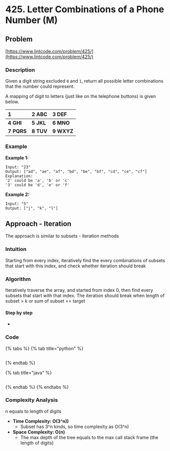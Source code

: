 # 425. Letter Combinations of a Phone Number \(M\)

## Problem

[https://www.lintcode.com/problem/425/](https://www.lintcode.com/problem/425/)

### Description

Given a digit string excluded `0` and `1`, return all possible letter combinations that the number could represent.

A mapping of digit to letters \(just like on the telephone buttons\) is given below.

| 1 | 2 ABC | 3 DEF |
| :--- | :--- | :--- |
| **4** **GHI** | **5** **JKL** | **6** **MNO** |
| **7** **PQRS** | **8** **TUV** | **9** **WXYZ** |

### Example

**Example 1:**

```text
Input: "23"
Output: ["ad", "ae", "af", "bd", "be", "bf", "cd", "ce", "cf"]
Explanation: 
'2' could be 'a', 'b' or 'c'
'3' could be 'd', 'e' or 'f'
```

**Example 2:**

```text
Input: "5"
Output: ["j", "k", "l"]
```

## Approach - Iteration

The approach is similar to subsets - iteration methods

### Intuition

Starting from every index, iteratively find the every combinations of subsets that start with this index, and check whether iteration should break

### Algorithm 

Iteratively traverse the array, and started from index 0, then find every subsets that start with that index. The iteration should break when length of subset &gt; k or sum of subset == target

#### Step by step

* 
### Code

{% tabs %}
{% tab title="python" %}
```python

```
{% endtab %}

{% tab title="java" %}
```java

```
{% endtab %}
{% endtabs %}

### Complexity Analysis

n equals to length of digits

* **Time Complexity: O\(3^n\)\)**
  * Subset has 3^n kinds, so time complexity as O\(3^n\)
* **Space Complexity: O\(n\)**
  * The max depth of the tree equals to the max call stack frame \(the length of digits\)


